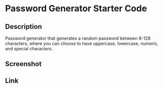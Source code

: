 # Password Generator Starter Code

## Description
Password generator that generates a random password between 8-128 characters, where you can choose to have uppercase, lowercase, numeric, and special characters. 

## Screenshot

## Link
